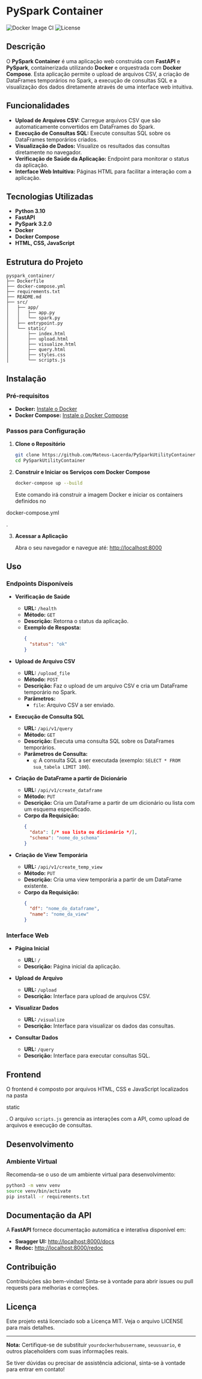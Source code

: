# PySpark Container

![Docker Image CI](https://img.shields.io/docker/automated/mateuslacerdaia/pysparkutilitycontainer)
![License](https://img.shields.io/github/license/Mateus-Lacerda/PySparkUtilityContainer)

## Descrição

O **PySpark Container** é uma aplicação web construída com **FastAPI** e **PySpark**, containerizada utilizando **Docker** e orquestrada com **Docker Compose**. Esta aplicação permite o upload de arquivos CSV, a criação de DataFrames temporários no Spark, a execução de consultas SQL e a visualização dos dados diretamente através de uma interface web intuitiva.

## Funcionalidades

- **Upload de Arquivos CSV:** Carregue arquivos CSV que são automaticamente convertidos em DataFrames do Spark.
- **Execução de Consultas SQL:** Execute consultas SQL sobre os DataFrames temporários criados.
- **Visualização de Dados:** Visualize os resultados das consultas diretamente no navegador.
- **Verificação de Saúde da Aplicação:** Endpoint para monitorar o status da aplicação.
- **Interface Web Intuitiva:** Páginas HTML para facilitar a interação com a aplicação.

## Tecnologias Utilizadas

- **Python 3.10**
- **FastAPI**
- **PySpark 3.2.0**
- **Docker**
- **Docker Compose**
- **HTML, CSS, JavaScript**

## Estrutura do Projeto

```
pyspark_container/
├── Dockerfile
├── docker-compose.yml
├── requirements.txt
├── README.md
├── src/
│   ├── app/
│   │   ├── app.py
│   │   └── spark.py
│   ├── entrypoint.py
│   └── static/
│       ├── index.html
│       ├── upload.html
│       ├── visualize.html
│       ├── query.html
│       ├── styles.css
│       └── scripts.js
```

## Instalação

### Pré-requisitos

- **Docker:** [Instale o Docker](https://docs.docker.com/get-docker/)
- **Docker Compose:** [Instale o Docker Compose](https://docs.docker.com/compose/install/)

### Passos para Configuração

1. **Clone o Repositório**

   ```bash
   git clone https://github.com/Mateus-Lacerda/PySparkUtilityContainer.git
   cd PySparkUtilityContainer
   ```

2. **Construir e Iniciar os Serviços com Docker Compose**

   ```bash
   docker-compose up --build
   ```

   Este comando irá construir a imagem Docker e iniciar os containers definidos no 

docker-compose.yml

.

3. **Acessar a Aplicação**

   Abra o seu navegador e navegue até: [http://localhost:8000](http://localhost:8000)

## Uso

### Endpoints Disponíveis

- **Verificação de Saúde**

  - **URL:** `/health`
  - **Método:** `GET`
  - **Descrição:** Retorna o status da aplicação.
  - **Exemplo de Resposta:**
    ```json
    {
      "status": "ok"
    }
    ```

- **Upload de Arquivo CSV**

  - **URL:** `/upload_file`
  - **Método:** `POST`
  - **Descrição:** Faz o upload de um arquivo CSV e cria um DataFrame temporário no Spark.
  - **Parâmetros:**
    - `file`: Arquivo CSV a ser enviado.

- **Execução de Consulta SQL**

  - **URL:** `/api/v1/query`
  - **Método:** `GET`
  - **Descrição:** Executa uma consulta SQL sobre os DataFrames temporários.
  - **Parâmetros de Consulta:**
    - `q`: A consulta SQL a ser executada (exemplo: `SELECT * FROM sua_tabela LIMIT 100`).

- **Criação de DataFrame a partir de Dicionário**

  - **URL:** `/api/v1/create_dataframe`
  - **Método:** `PUT`
  - **Descrição:** Cria um DataFrame a partir de um dicionário ou lista com um esquema especificado.
  - **Corpo da Requisição:**
    ```json
    {
      "data": [/* sua lista ou dicionário */],
      "schema": "nome_do_schema"
    }
    ```

- **Criação de View Temporária**

  - **URL:** `/api/v1/create_temp_view`
  - **Método:** `PUT`
  - **Descrição:** Cria uma view temporária a partir de um DataFrame existente.
  - **Corpo da Requisição:**
    ```json
    {
      "df": "nome_do_dataframe",
      "name": "nome_da_view"
    }
    ```

### Interface Web

- **Página Inicial**

  - **URL:** `/`
  - **Descrição:** Página inicial da aplicação.

- **Upload de Arquivo**

  - **URL:** `/upload`
  - **Descrição:** Interface para upload de arquivos CSV.

- **Visualizar Dados**

  - **URL:** `/visualize`
  - **Descrição:** Interface para visualizar os dados das consultas.

- **Consultar Dados**

  - **URL:** `/query`
  - **Descrição:** Interface para executar consultas SQL.

## Frontend

O frontend é composto por arquivos HTML, CSS e JavaScript localizados na pasta 

static

. O arquivo `scripts.js` gerencia as interações com a API, como upload de arquivos e execução de consultas.

## Desenvolvimento

### Ambiente Virtual

Recomenda-se o uso de um ambiente virtual para desenvolvimento:

```bash
python3 -m venv venv
source venv/bin/activate
pip install -r requirements.txt
```

## Documentação da API

A **FastAPI** fornece documentação automática e interativa disponível em:

- **Swagger UI:** [http://localhost:8000/docs](http://localhost:8000/docs)
- **Redoc:** [http://localhost:8000/redoc](http://localhost:8000/redoc)

## Contribuição

Contribuições são bem-vindas! Sinta-se à vontade para abrir issues ou pull requests para melhorias e correções.

## Licença

Este projeto está licenciado sob a Licença MIT. Veja o arquivo LICENSE para mais detalhes.

---

**Nota:** Certifique-se de substituir `yourdockerhubusername`, `seuusuario`, e outros placeholders com suas informações reais.

Se tiver dúvidas ou precisar de assistência adicional, sinta-se à vontade para entrar em contato!